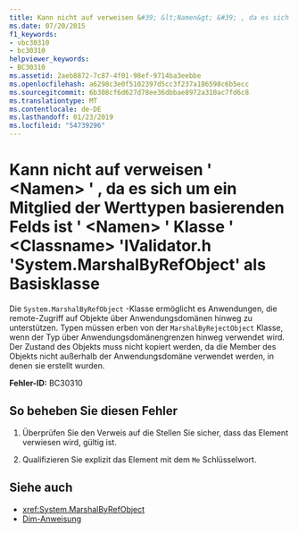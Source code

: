 ```yaml
---
title: Kann nicht auf verweisen &#39; &lt;Namen&gt; &#39; , da es sich um ein Mitglied der Werttypen basierenden Felds ist &#39; &lt;Namen&gt; &#39; Klasse &#39; &lt;Classname&gt; &#39;IValidator.h &#39;System.MarshalByRefObject&#39; als Basisklasse
ms.date: 07/20/2015
f1_keywords:
- vbc30310
- bc30310
helpviewer_keywords:
- BC30310
ms.assetid: 2aeb8872-7c87-4f01-98ef-9714ba3eebbe
ms.openlocfilehash: a6298c3e0f5102397d5cc3f237a186598c6b5ecc
ms.sourcegitcommit: 6b308cf6d627d78ee36dbbae8972a310ac7fd6c8
ms.translationtype: MT
ms.contentlocale: de-DE
ms.lasthandoff: 01/23/2019
ms.locfileid: "54739296"
---
```

# <a name="cannot-refer-to-39ltnamegt39-because-it-is-a-member-of-the-value-typed-field-39ltnamegt39-of-class-39ltclassnamegt39-which-has-39systemmarshalbyrefobject39-as-a-base-class"></a>Kann nicht auf verweisen &#39; &lt;Namen&gt; &#39; , da es sich um ein Mitglied der Werttypen basierenden Felds ist &#39; &lt;Namen&gt; &#39; Klasse &#39; &lt;Classname&gt; &#39;IValidator.h &#39;System.MarshalByRefObject&#39; als Basisklasse
Die `System.MarshalByRefObject` -Klasse ermöglicht es Anwendungen, die remote-Zugriff auf Objekte über Anwendungsdomänen hinweg zu unterstützen. Typen müssen erben von der `MarshalByRejectObject` Klasse, wenn der Typ über Anwendungsdomänengrenzen hinweg verwendet wird. Der Zustand des Objekts muss nicht kopiert werden, da die Member des Objekts nicht außerhalb der Anwendungsdomäne verwendet werden, in denen sie erstellt wurden.  
  
 **Fehler-ID:** BC30310  
  
## <a name="to-correct-this-error"></a>So beheben Sie diesen Fehler  
  
1.  Überprüfen Sie den Verweis auf die Stellen Sie sicher, dass das Element verwiesen wird, gültig ist.  
  
2.  Qualifizieren Sie explizit das Element mit dem `Me` Schlüsselwort.  
  
## <a name="see-also"></a>Siehe auch
- <xref:System.MarshalByRefObject>
- [Dim-Anweisung](../../../visual-basic/language-reference/statements/dim-statement.md)
